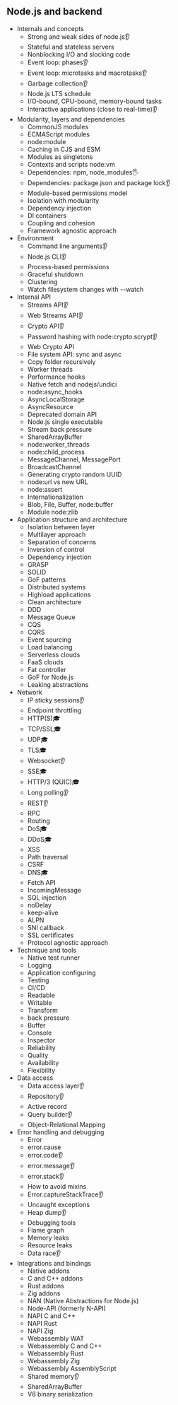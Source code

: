 ## Node.js and backend

- Internals and concepts
  - Strong and weak sides of node.js👂
  - Stateful and stateless servers
  - Nonblocking I/O and slocking code
  - Event loop: phases👂
  - Event loop: microtasks and macrotasks👂
  - Garbage collection👂
  - Node.js LTS schedule
  - I/O-bound, CPU-bound, memory-bound tasks
  - Interactive applications (close to real-time)👂
- Modularity, layers and dependencies
  - CommonJS modules
  - ECMAScript modules
  - node:module
  - Caching in CJS and ESM
  - Modules as singletons
  - Contexts and scripts node:vm
  - Dependencies: npm, node_modules🖐️
  - Dependencies: package.json and package lock👂
  - Module-based permissions model
  - Isolation with modularity
  - Dependency injection
  - DI containers
  - Coupling and cohesion
  - Framework agnostic approach
- Environment
  - Command line arguments👂
  - Node.js CLI👂
  - Process-based permissions
  - Graceful shutdown
  - Clustering
  - Watch filesystem changes with --watch
- Internal API
  - Streams API👂
  - Web Streams API👂
  - Crypto API👂
  - Password hashing with node:crypto.scrypt👂
  - Web Crypto API
  - File system API: sync and async
  - Copy folder recursively
  - Worker threads
  - Performance hooks
  - Native fetch and nodejs/undici
  - node:async_hooks
  - AsyncLocalStorage
  - AsyncResource
  - Deprecated domain API
  - Node.js single executable
  - Stream back pressure
  - SharedArrayBuffer
  - node:worker_threads
  - node:child_process
  - MessageChannel, MessagePort
  - BroadcastChannel
  - Generating crypto random UUID
  - node:url vs new URL
  - node:assert
  - Internationalization
  - Blob, File, Buffer, node:buffer
  - Module node:zlib
- Application structure and architecture
  - Isolation between layer
  - Multilayer approach
  - Separation of concerns
  - Inversion of control
  - Dependency injection
  - GRASP
  - SOLID
  - GoF patterns
  - Distributed systems
  - Highload applications
  - Clean architecture
  - DDD
  - Message Queue
  - CQS
  - CQRS
  - Event sourcing
  - Load balancing
  - Serverless clouds
  - FaaS clouds
  - Fat controller
  - GoF for Node.js
  - Leaking abstractions
- Network
  - IP sticky sessions👂
  - Endpoint throttling
  - HTTP(S)🎓
  - TCP/SSL🎓
  - UDP🎓
  - TLS🎓
  - Websocket👂
  - SSE🎓
  - HTTP/3 (QUIC)🎓
  - Long polling👂
  - REST👂
  - RPC
  - Routing
  - DoS🎓
  - DDoS🎓
  - XSS
  - Path traversal
  - CSRF
  - DNS🎓
  - Fetch API
  - IncomingMessage
  - SQL injection
  - noDelay
  - keep-alive
  - ALPN
  - SNI callback
  - SSL certificates
  - Protocol agnostic approach
- Technique and tools
  - Native test runner
  - Logging
  - Application configuring
  - Testing
  - CI/CD
  - Readable
  - Writable
  - Transform
  - back pressure
  - Buffer
  - Console
  - Inspector
  - Reliability
  - Quality
  - Availability
  - Flexibility
- Data access
  - Data access layer👂
  - Repository👂
  - Active record
  - Query builder👂
  - Object-Relational Mapping
- Error handling and debugging
  - Error
  - error.cause
  - error.code👂
  - error.message👂
  - error.stack👂
  - How to avoid mixins
  - Error.captureStackTrace👂
  - Uncaught exceptions
  - Heap dump👂
  - Debugging tools
  - Flame graph
  - Memory leaks
  - Resource leaks
  - Data race👂
- Integrations and bindings
  - Native addons
  - C and C++ addons
  - Rust addons
  - Zig addons
  - NAN (Native Abstractions for Node.js)
  - Node-API (formerly N-API)
  - NAPI C and C++
  - NAPI Rust
  - NAPI Zig
  - Webassembly WAT
  - Webassembly C and C++
  - Webassembly Rust
  - Webassembly Zig
  - Webassembly AssemblyScript
  - Shared memory👂
  - SharedArrayBuffer
  - V8 binary serialization
